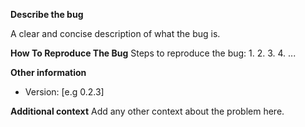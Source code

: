 **Describe the bug**

A clear and concise description of what the bug is.

**How To Reproduce The Bug**
Steps to reproduce the bug:
1. 
2. 
3.
4. ...

**Other information**
 - Version: [e.g 0.2.3]

**Additional context**
Add any other context about the problem here.
